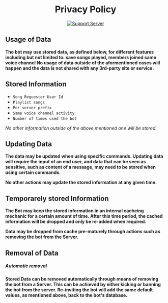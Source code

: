 <h1 align="center"> Privacy Policy  </h1>
<p align="center">
<a href="https://discord.gg/kDAMsmQXdY"><img alt="Support Server" src="https://img.shields.io/badge/Discord-7289DA?style=for-the-badge&logo=discord&logoColor=white"></a>
</p>

## Usage of Data

**The bot may use stored data, as defined below, for different features including but not limited to: save songs played, members joined same voice channel
No usage of data outside of the aformentioned cases will happen and the data is not shared with any 3rd-party site or service.**

## Stored Information

- `Song Requester User Id`
- `Playlist songs`
- `Per server prefix`
- `Same voice channel activity`
- `Number of times used the bot`

_No other information outside of the above mentioned one will be stored._

## Updating Data

**The data may be updated when using specific commands.
Updating data will require the input of an end user, and data that can be seen as sensitive, such as content of a message, may need to be stored when using certain commands.**

**No other actions may update the stored information at any given time.**

## Temporarely stored Information

**The Bot may keep the stored information in an internal cacheing mechanic for a certain amount of time.
After this time period, the cached information will be dropped and only be re-added when required.**

**Data may be dropped from cache pre-maturely through actions such as removing the bot from the Server.**



## Removal of Data

##### Automatic removal

**Stored Data can be removed automatically through means of removing the bot from a Server. This can be achieved by either kicking or banning the bot from the server. Re-inviting the bot will add the same default values, as mentioned above, back to the bot's database.**
